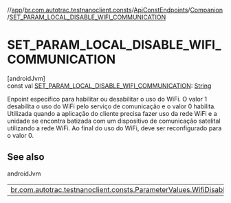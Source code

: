 //[app](../../../../index.md)/[br.com.autotrac.testnanoclient.consts](../../index.md)/[ApiConstEndpoints](../index.md)/[Companion](index.md)/[SET_PARAM_LOCAL_DISABLE_WIFI_COMMUNICATION](-s-e-t_-p-a-r-a-m_-l-o-c-a-l_-d-i-s-a-b-l-e_-w-i-f-i_-c-o-m-m-u-n-i-c-a-t-i-o-n.md)

# SET_PARAM_LOCAL_DISABLE_WIFI_COMMUNICATION

[androidJvm]\
const val [SET_PARAM_LOCAL_DISABLE_WIFI_COMMUNICATION](-s-e-t_-p-a-r-a-m_-l-o-c-a-l_-d-i-s-a-b-l-e_-w-i-f-i_-c-o-m-m-u-n-i-c-a-t-i-o-n.md): [String](https://kotlinlang.org/api/latest/jvm/stdlib/kotlin/-string/index.html)

Enpoint específico para habilitar ou desabilitar o uso do WiFi. O valor 1 desabilita o uso do WiFi pelo serviço de comunicação e o valor 0 habilita. Utilizada quando a aplicação do cliente precisa fazer uso da rede WiFi e a unidade se encontra batizada com um dispositivo de comunicação satelital utilizando a rede WiFi. Ao final do uso do WiFi, deve ser reconfigurado para o valor 0.

## See also

androidJvm

| | |
|---|---|
| [br.com.autotrac.testnanoclient.consts.ParameterValues.WifiDisableValues](../../-parameter-values/-wifi-disable-values/index.md) |  |
